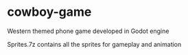 # cowboy-game
Western themed phone game developed in Godot engine

Sprites.7z contains all the sprites for gameplay and animation
